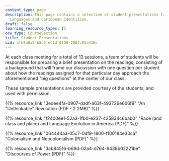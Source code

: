 ```yaml
---
content_type: page
description: This page contains a selection of student presentations from 24.908 Creole
  Languages and Caribbean Identities.
draft: false
learning_resource_types: []
ocw_type: CourseSection
title: Student Presentations
uid: afb8a8a2-b5d5-ec1d-0f50-2064c05a416c
---
```

At each class meeting for a total of 13 sessions, a team of students will be responsible for preparing a brief presentation on the readings, consisting of a background that will frame our discussion with one question per student about how the readings assigned for that particular day approach the aforementioned "big questions" at the center of our class. 

These sample presentations are provided courtesy of the students, and used with permission.

{{% resource_link "3edee4fa-0907-dadf-a63f-493726e6b6f9" "An \"Unthinkable\" Revolution (PDF - 2.2MB)" %}}

{{% resource_link "f2400ee1-52a3-1fb0-e237-425834c6bab0" "Race (and class and place) and Language Evolution in America (PDF)" %}}

{{% resource_link "064444aa-05c7-0df9-1800-f100184e30ca" "Colonialism and Neocolonialism (PDF)" %}}

{{% resource_link "3ab84516-b69d-02a4-d764-9438b02221be" "Discourses of Power (PDF)" %}}